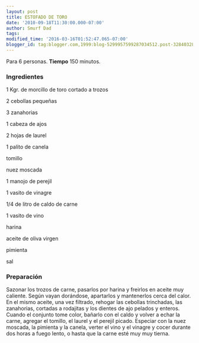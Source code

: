 ```yaml
---
layout: post
title: ESTOFADO DE TORO
date: '2010-09-18T11:30:00.000-07:00'
author: Smurf Dad
tags: 
modified_time: '2016-03-16T01:52:47.065-07:00'
blogger_id: tag:blogger.com,1999:blog-5299957599287034512.post-328403289163408967
---
```


Para 6 personas.
<b>Tiempo</b> 150 minutos.

<h3>Ingredientes</h3>

1 Kgr. de morcillo de toro cortado a trozos

2 cebollas pequeñas

3 zanahorias

1 cabeza de ajos

2 hojas de laurel

1 palito de canela

tomillo

nuez moscada

1 manojo de perejil

1 vasito de vinagre

1/4 de litro de caldo de carne

1 vasito de vino

harina

aceite de oliva virgen

pimienta

sal

<h3>Preparación</h3>

Sazonar los trozos de carne, pasarlos por harina y freirlos en aceite muy caliente. Según vayan dorándose, apartarlos y mantenerlos cerca del calor. En el mismo aceite, una vez filtrado, rehogar las cebollas trinchadas, las zanahorias, cortadas a rodajitas y los dientes de ajo pelados y enteros. Cuando el conjunto tome color, bañarlo con el caldo y volver a echar la carne, agregar el tomillo, el laurel y el perejil picado. Especiar con la nuez moscada, la pimienta y la canela, verter el vino y el vinagre y cocer durante dos horas a fuego lento, o hasta que la carne esté muy muy tierna.

